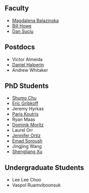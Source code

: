 ## Faculty
* [Magdalena Balazinska](http://www.cs.washington.edu/homes/magda/)
* [Bill Howe](http://www.cs.washington.edu/homes/billhowe/)
* [Dan Suciu](http://www.cs.washington.edu/homes/suciu/)

## Postdocs
* Victor Almeida
* [Daniel Halperin](http://homes.cs.washington.edu/~dhalperi/)
* Andrew Whitaker

## PhD Students

* [Shumo Chu](http://homes.cs.washington.edu/~chushumo/)
* [Eric Gribkoff](http://homes.cs.washington.edu/~eagribko/)
* Jeremy Hyrkas
* [Paris Koutris](http://homes.cs.washington.edu/~pkoutris/)
* Ryan Maas
* [Dominik Moritz](http://domoritz.de)
* Laurel Orr
* [Jennifer Ortiz](http://homes.cs.washington.edu/~jortiz16/)
* [Emad Soroush](http://www.cs.washington.edu/homes/soroush/)
* Jingjing Wang
* [Shengliang Xu](http://homes.cs.washington.edu/~slxu/)

## Undergraduate Students
* Lee Lee Choo
* Vaspol Ruamviboonsuk
